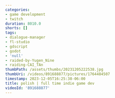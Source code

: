 ```yaml
---
categories:
- game development
- twitch
duration: 8010.0
shorts: []
tags:
- dialogue-manager
- fl-studio
- gdscript
- godot
- 'null'
- raided-by-Yugen_Nine
- raiding-CAI_TAn
thumbPath: /assets/thumbs/20231205222538.jpg
thumbUri: /videos/891688877/pictures/1764484507
timestamp: 2023-12-05T16:25:38-06:00
title: polish | full time indie game dev
videoId: '891688877'
---
```


